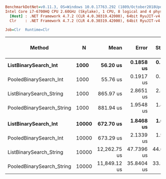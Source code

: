 ``` ini

BenchmarkDotNet=v0.11.3, OS=Windows 10.0.17763.292 (1809/October2018Update/Redstone5)
Intel Core i7-6700HQ CPU 2.60GHz (Skylake), 1 CPU, 8 logical and 4 physical cores
  [Host] : .NET Framework 4.7.2 (CLR 4.0.30319.42000), 64bit RyuJIT-v4.7.3324.0
  Clr    : .NET Framework 4.7.2 (CLR 4.0.30319.42000), 64bit RyuJIT-v4.7.3324.0

Job=Clr  Runtime=Clr  

```
|                    Method |     N |         Mean |      Error |     StdDev | Ratio | RatioSD | Gen 0/1k Op | Gen 1/1k Op | Gen 2/1k Op | Allocated Memory/Op |
|-------------------------- |------ |-------------:|-----------:|-----------:|------:|--------:|------------:|------------:|------------:|--------------------:|
|      **ListBinarySearch_Int** |  **1000** |     **56.20 us** |  **0.1858 us** |  **0.1738 us** |  **1.00** |    **0.00** |           **-** |           **-** |           **-** |                   **-** |
|    PooledBinarySearch_Int |  1000 |     55.76 us |  0.1917 us |  0.1793 us |  0.99 |    0.00 |           - |           - |           - |                   - |
|   ListBinarySearch_String |  1000 |    865.97 us |  2.8651 us |  2.5399 us | 15.40 |    0.05 |           - |           - |           - |                   - |
| PooledBinarySearch_String |  1000 |    881.94 us |  1.9548 us |  1.8285 us | 15.69 |    0.05 |           - |           - |           - |                   - |
|                           |       |              |            |            |       |         |             |             |             |                     |
|      **ListBinarySearch_Int** | **10000** |    **672.70 us** |  **1.8468 us** |  **1.6371 us** |  **1.00** |    **0.00** |           **-** |           **-** |           **-** |                   **-** |
|    PooledBinarySearch_Int | 10000 |    673.29 us |  2.1339 us |  1.9961 us |  1.00 |    0.00 |           - |           - |           - |                   - |
|   ListBinarySearch_String | 10000 | 12,262.75 us | 47.7396 us | 44.6557 us | 18.22 |    0.07 |           - |           - |           - |                   - |
| PooledBinarySearch_String | 10000 | 11,849.12 us | 35.8404 us | 33.5251 us | 17.61 |    0.06 |           - |           - |           - |                   - |
